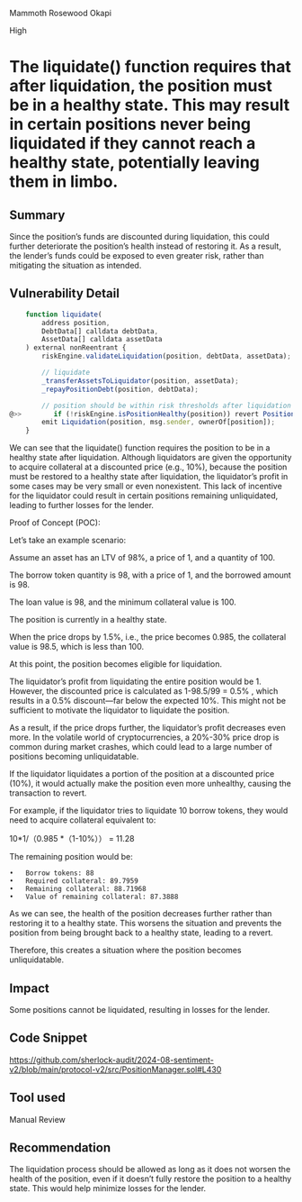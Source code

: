 Mammoth Rosewood Okapi

High

# The liquidate() function requires that after liquidation, the position must be in a healthy state. This may result in certain positions never being liquidated if they cannot reach a healthy state, potentially leaving them in limbo.


## Summary
Since the position’s funds are discounted during liquidation, this could further deteriorate the position’s health instead of restoring it. As a result, the lender’s funds could be exposed to even greater risk, rather than mitigating the situation as intended.
## Vulnerability Detail
```javascript
    function liquidate(
        address position,
        DebtData[] calldata debtData,
        AssetData[] calldata assetData
    ) external nonReentrant {
        riskEngine.validateLiquidation(position, debtData, assetData);

        // liquidate
        _transferAssetsToLiquidator(position, assetData);
        _repayPositionDebt(position, debtData);

        // position should be within risk thresholds after liquidation
@>>        if (!riskEngine.isPositionHealthy(position)) revert PositionManager_HealthCheckFailed(position);
        emit Liquidation(position, msg.sender, ownerOf[position]);
    }
```
We can see that the liquidate() function requires the position to be in a healthy state after liquidation. Although liquidators are given the opportunity to acquire collateral at a discounted price (e.g., 10%), because the position must be restored to a healthy state after liquidation, the liquidator’s profit in some cases may be very small or even nonexistent. This lack of incentive for the liquidator could result in certain positions remaining unliquidated, leading to further losses for the lender.

Proof of Concept (POC):

Let’s take an example scenario:

Assume an asset has an LTV of 98%, a price of 1, and a quantity of 100.

The borrow token quantity is 98, with a price of 1, and the borrowed amount is 98.

The loan value is 98, and the minimum collateral value is 100.

The position is currently in a healthy state.


When the price drops by 1.5%, i.e., the price becomes 0.985, the collateral value is 98.5, which is less than 100.

At this point, the position becomes eligible for liquidation.

The liquidator’s profit from liquidating the entire position would be 1. However, the discounted price is calculated as   1-98.5/99 = 0.5% , which results in a 0.5% discount—far below the expected 10%. This might not be sufficient to motivate the liquidator to liquidate the position.

As a result, if the price drops further, the liquidator’s profit decreases even more. In the volatile world of cryptocurrencies, a 20%-30% price drop is common during market crashes, which could lead to a large number of positions becoming unliquidatable.

If the liquidator liquidates a portion of the position at a discounted price (10%), it would actually make the position even more unhealthy, causing the transaction to revert.

For example, if the liquidator tries to liquidate 10 borrow tokens, they would need to acquire collateral equivalent to:


10*1/（0.985 *（1-10%）） = 11.28


The remaining position would be:

	•	Borrow tokens: 88
	•	Required collateral: 89.7959
	•	Remaining collateral: 88.71968
	•	Value of remaining collateral: 87.3888

As we can see, the health of the position decreases further rather than restoring it to a healthy state. This worsens the situation and prevents the position from being brought back to a healthy state, leading to a revert.

Therefore, this creates a situation where the position becomes unliquidatable.


## Impact
Some positions cannot be liquidated, resulting in losses for the lender.

## Code Snippet
https://github.com/sherlock-audit/2024-08-sentiment-v2/blob/main/protocol-v2/src/PositionManager.sol#L430
## Tool used

Manual Review

## Recommendation
The liquidation process should be allowed as long as it does not worsen the health of the position, even if it doesn’t fully restore the position to a healthy state. This would help minimize losses for the lender.